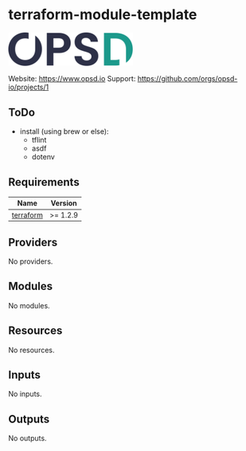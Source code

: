 # terraform-module-template

<img alt="OPSd" src=".github/OPSD_logo.svg" width="250px">

Website: <a href="https://www.opsd.io" target="_blank">https://www.opsd.io</a>
Support: <a href="https://github.com/orgs/opsd-io/projects/1" target="_blank">https://github.com/orgs/opsd-io/projects/1</a>

## ToDo
- install (using brew or else):
  - tflint
  - asdf
  - dotenv

<!-- BEGIN_TF_DOCS -->
## Requirements

| Name | Version |
|------|---------|
| <a name="requirement_terraform"></a> [terraform](#requirement\_terraform) | >= 1.2.9 |

## Providers

No providers.

## Modules

No modules.

## Resources

No resources.

## Inputs

No inputs.

## Outputs

No outputs.
<!-- END_TF_DOCS -->
